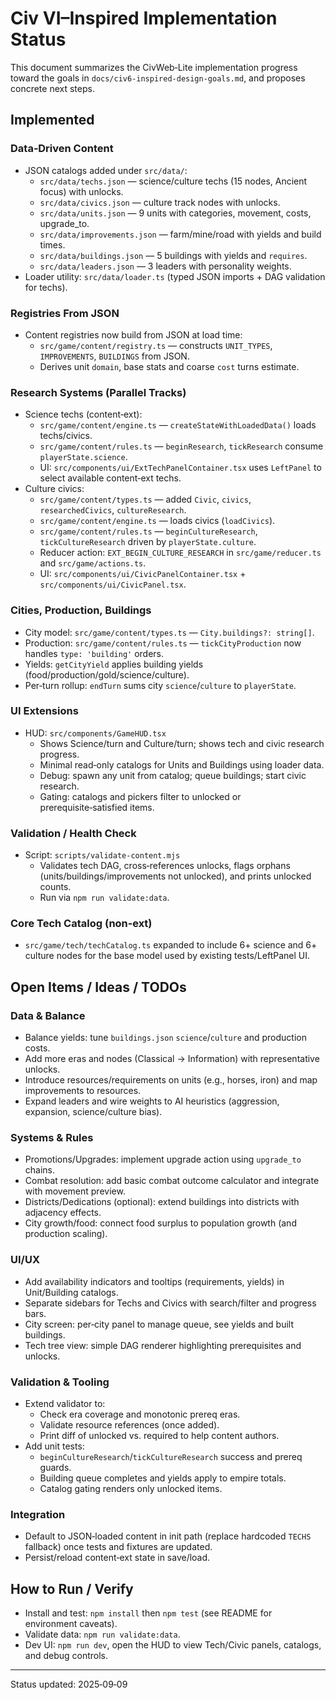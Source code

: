 # Civ VI–Inspired Implementation Status

This document summarizes the CivWeb‑Lite implementation progress toward the goals in `docs/civ6-inspired-design-goals.md`, and proposes concrete next steps.

## Implemented

### Data‑Driven Content
- JSON catalogs added under `src/data/`:
  - `src/data/techs.json` — science/culture techs (15 nodes, Ancient focus) with unlocks.
  - `src/data/civics.json` — culture track nodes with unlocks.
  - `src/data/units.json` — 9 units with categories, movement, costs, upgrade_to.
  - `src/data/improvements.json` — farm/mine/road with yields and build times.
  - `src/data/buildings.json` — 5 buildings with yields and `requires`.
  - `src/data/leaders.json` — 3 leaders with personality weights.
- Loader utility: `src/data/loader.ts` (typed JSON imports + DAG validation for techs).

### Registries From JSON
- Content registries now build from JSON at load time:
  - `src/game/content/registry.ts` — constructs `UNIT_TYPES`, `IMPROVEMENTS`, `BUILDINGS` from JSON.
  - Derives unit `domain`, base stats and coarse `cost` turns estimate.

### Research Systems (Parallel Tracks)
- Science techs (content‑ext):
  - `src/game/content/engine.ts` — `createStateWithLoadedData()` loads techs/civics.
  - `src/game/content/rules.ts` — `beginResearch`, `tickResearch` consume `playerState.science`.
  - UI: `src/components/ui/ExtTechPanelContainer.tsx` uses `LeftPanel` to select available content‑ext techs.
- Culture civics:
  - `src/game/content/types.ts` — added `Civic`, `civics`, `researchedCivics`, `cultureResearch`.
  - `src/game/content/engine.ts` — loads civics (`loadCivics`).
  - `src/game/content/rules.ts` — `beginCultureResearch`, `tickCultureResearch` driven by `playerState.culture`.
  - Reducer action: `EXT_BEGIN_CULTURE_RESEARCH` in `src/game/reducer.ts` and `src/game/actions.ts`.
  - UI: `src/components/ui/CivicPanelContainer.tsx` + `src/components/ui/CivicPanel.tsx`.

### Cities, Production, Buildings
- City model: `src/game/content/types.ts` — `City.buildings?: string[]`.
- Production: `src/game/content/rules.ts` — `tickCityProduction` now handles `type: 'building'` orders.
- Yields: `getCityYield` applies building yields (food/production/gold/science/culture).
- Per‑turn rollup: `endTurn` sums city `science`/`culture` to `playerState`.

### UI Extensions
- HUD: `src/components/GameHUD.tsx`
  - Shows Science/turn and Culture/turn; shows tech and civic research progress.
  - Minimal read‑only catalogs for Units and Buildings using loader data.
  - Debug: spawn any unit from catalog; queue buildings; start civic research.
  - Gating: catalogs and pickers filter to unlocked or prerequisite‑satisfied items.

### Validation / Health Check
- Script: `scripts/validate-content.mjs`
  - Validates tech DAG, cross‑references unlocks, flags orphans (units/buildings/improvements not unlocked), and prints unlocked counts.
  - Run via `npm run validate:data`.

### Core Tech Catalog (non‑ext)
- `src/game/tech/techCatalog.ts` expanded to include 6+ science and 6+ culture nodes for the base model used by existing tests/LeftPanel UI.

## Open Items / Ideas / TODOs

### Data & Balance
- Balance yields: tune `buildings.json` `science`/`culture` and production costs.
- Add more eras and nodes (Classical → Information) with representative unlocks.
- Introduce resources/requirements on units (e.g., horses, iron) and map improvements to resources.
- Expand leaders and wire weights to AI heuristics (aggression, expansion, science/culture bias).

### Systems & Rules
- Promotions/Upgrades: implement upgrade action using `upgrade_to` chains.
- Combat resolution: add basic combat outcome calculator and integrate with movement preview.
- Districts/Dedications (optional): extend buildings into districts with adjacency effects.
- City growth/food: connect food surplus to population growth (and production scaling).

### UI/UX
- Add availability indicators and tooltips (requirements, yields) in Unit/Building catalogs.
- Separate sidebars for Techs and Civics with search/filter and progress bars.
- City screen: per‑city panel to manage queue, see yields and built buildings.
- Tech tree view: simple DAG renderer highlighting prerequisites and unlocks.

### Validation & Tooling
- Extend validator to:
  - Check era coverage and monotonic prereq eras.
  - Validate resource references (once added).
  - Print diff of unlocked vs. required to help content authors.
- Add unit tests:
  - `beginCultureResearch`/`tickCultureResearch` success and prereq guards.
  - Building queue completes and yields apply to empire totals.
  - Catalog gating renders only unlocked items.

### Integration
- Default to JSON‑loaded content in init path (replace hardcoded `TECHS` fallback) once tests and fixtures are updated.
- Persist/reload content‑ext state in save/load.

## How to Run / Verify
- Install and test: `npm install` then `npm test` (see README for environment caveats).
- Validate data: `npm run validate:data`.
- Dev UI: `npm run dev`, open the HUD to view Tech/Civic panels, catalogs, and debug controls.

---
Status updated: 2025‑09‑09


